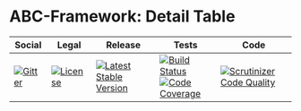 # ABC-Framework: Detail Table

<table>
<thead>
<tr>
<th>Social</th>
<th>Legal</th>
<th>Release</th>
<th>Tests</th>
<th>Code</th>
</tr>
</thead>
<tbody>
<tr>
<td>
<a href="https://gitter.im/SetBased/php-abc?utm_source=badge&utm_medium=badge&utm_campaign=pr-badge"><img src="https://badges.gitter.im/SetBased/php-abc.svg" alt="Gitter"/></a>
</td>
<td>
<a href="https://packagist.org/packages/setbased/abc-table-detail"><img src="https://poser.pugx.org/setbased/abc-table-detail/license" alt="License"/></a>
</td>
<td>
<a href="https://packagist.org/packages/setbased/abc-table-detail"><img src="https://poser.pugx.org/setbased/abc-table-detail/v/stable" alt="Latest Stable Version"/></a>
</td>
<td>
<a href="https://travis-ci.org/SetBased/php-abc-table-detail"><img src="https://travis-ci.org/SetBased/php-abc-table-detail.svg?branch=master" alt="Build Status"/></a><br/>
<a href="https://scrutinizer-ci.com/g/SetBased/php-abc-table-detail/?branch=master"><img src="https://scrutinizer-ci.com/g/SetBased/php-abc-table-detail/badges/coverage.png?b=master" alt="Code Coverage"/></a>
</td>
<td>
<a href="https://scrutinizer-ci.com/g/SetBased/php-abc-table-detail/?branch=master"><img src="https://scrutinizer-ci.com/g/SetBased/php-abc-table-detail/badges/quality-score.png?b=master" alt="Scrutinizer Code Quality"/></a>
</td>
</tr>
</tbody>
</table>
